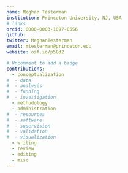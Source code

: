 ```yaml
---
name: Meghan Testerman  
institution: Princeton University, NJ, USA
# links
orcid: 0000-0003-1097-0556
github:
twitter: MeghanTesterman
email: mtesterman@princeton.edu
website: osf.io/p58d2

# Uncomment to add a badge
contributions:
  - ​conceptualization
#  - data
#  - analysis
#  - funding​
#  - ​investigation
  - ​methodology
  - administration​
#  - ​resources
#  - ​software
#  - ​supervision
#  - ​validation
#  - ​visualization
  - writing
  - review
  - editing
  - misc
---
```


